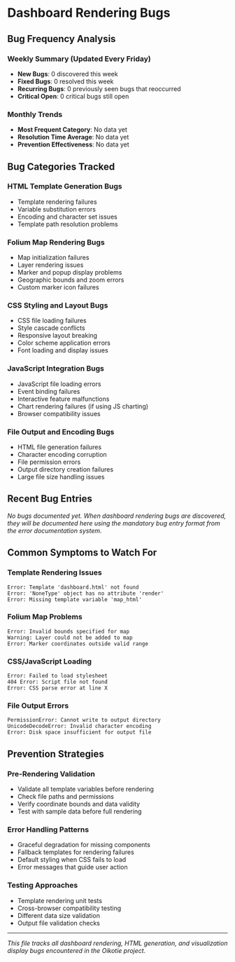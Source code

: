 # Dashboard Rendering Bugs

## Bug Frequency Analysis
### Weekly Summary (Updated Every Friday)
- **New Bugs**: 0 discovered this week
- **Fixed Bugs**: 0 resolved this week
- **Recurring Bugs**: 0 previously seen bugs that reoccurred
- **Critical Open**: 0 critical bugs still open

### Monthly Trends
- **Most Frequent Category**: No data yet
- **Resolution Time Average**: No data yet
- **Prevention Effectiveness**: No data yet

## Bug Categories Tracked

### HTML Template Generation Bugs
- Template rendering failures
- Variable substitution errors
- Encoding and character set issues
- Template path resolution problems

### Folium Map Rendering Bugs
- Map initialization failures
- Layer rendering issues
- Marker and popup display problems
- Geographic bounds and zoom errors
- Custom marker icon failures

### CSS Styling and Layout Bugs
- CSS file loading failures
- Style cascade conflicts
- Responsive layout breaking
- Color scheme application errors
- Font loading and display issues

### JavaScript Integration Bugs
- JavaScript file loading errors
- Event binding failures
- Interactive feature malfunctions
- Chart rendering failures (if using JS charting)
- Browser compatibility issues

### File Output and Encoding Bugs
- HTML file generation failures
- Character encoding corruption
- File permission errors
- Output directory creation failures
- Large file size handling issues

## Recent Bug Entries

*No bugs documented yet. When dashboard rendering bugs are discovered, they will be documented here using the mandatory bug entry format from the error documentation system.*

## Common Symptoms to Watch For

### Template Rendering Issues
```
Error: Template 'dashboard.html' not found
Error: 'NoneType' object has no attribute 'render'
Error: Missing template variable 'map_html'
```

### Folium Map Problems
```
Error: Invalid bounds specified for map
Warning: Layer could not be added to map
Error: Marker coordinates outside valid range
```

### CSS/JavaScript Loading
```
Error: Failed to load stylesheet
404 Error: Script file not found
Error: CSS parse error at line X
```

### File Output Errors
```
PermissionError: Cannot write to output directory
UnicodeDecodeError: Invalid character encoding
Error: Disk space insufficient for output file
```

## Prevention Strategies

### Pre-Rendering Validation
- Validate all template variables before rendering
- Check file paths and permissions
- Verify coordinate bounds and data validity
- Test with sample data before full rendering

### Error Handling Patterns
- Graceful degradation for missing components
- Fallback templates for rendering failures
- Default styling when CSS fails to load
- Error messages that guide user action

### Testing Approaches
- Template rendering unit tests
- Cross-browser compatibility testing
- Different data size validation
- Output file validation checks

---

*This file tracks all dashboard rendering, HTML generation, and visualization display bugs encountered in the Oikotie project.*

